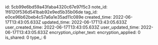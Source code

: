 id: 5cb99e6bd59a43faba4320c67e97f5c3
note_id: 1f6120f536d541bab92e9ed5b35b06de
tag_id: e0ce96b62beb4c57a6a1e35ad11c089e
created_time: 2022-06-17T13:43:05.633Z
updated_time: 2022-06-17T13:43:05.633Z
user_created_time: 2022-06-17T13:43:05.633Z
user_updated_time: 2022-06-17T13:43:05.633Z
encryption_cipher_text: 
encryption_applied: 0
is_shared: 0
type_: 6